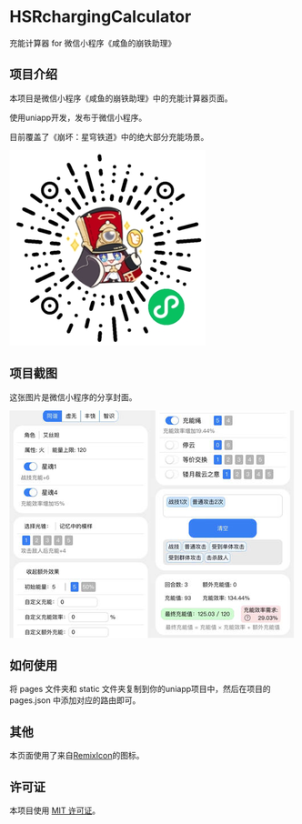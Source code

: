# HSRchargingCalculator
充能计算器 for 微信小程序《咸鱼的崩铁助理》

## 项目介绍

本项目是微信小程序《咸鱼的崩铁助理》中的充能计算器页面。

使用uniapp开发，发布于微信小程序。

目前覆盖了《崩坏：星穹铁道》中的绝大部分充能场景。

![miniprogram-qrcode](img/miniprogram-qrcode.jpg)

## 项目截图

这张图片是微信小程序的分享封面。

![preview](/src/static/preview-1.jpg)

## 如何使用

将 pages 文件夹和 static 文件夹复制到你的uniapp项目中，然后在项目的 pages.json 中添加对应的路由即可。

## 其他

本页面使用了来自[RemixIcon](https://github.com/Remix-Design/RemixIcon/)的图标。

## 许可证

本项目使用 [MIT 许可证](LICENSE)。
